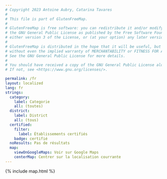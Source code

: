 ```yaml
---
# Copyright 2023 Antoine Aubry, Catarina Tavares
# 
# This file is part of GlutenFreeMap.
# 
# GlutenFreeMap is free software: you can redistribute it and/or modify it under the terms of
# the GNU General Public License as published by the Free Software Foundation,
# either version 3 of the License, or (at your option) any later version.
# 
# GlutenFreeMap is distributed in the hope that it will be useful, but WITHOUT ANY WARRANTY;
# without even the implied warranty of MERCHANTABILITY or FITNESS FOR A PARTICULAR PURPOSE.
# See the GNU General Public License for more details.
# 
# You should have received a copy of the GNU General Public License along with GlutenFreeMap.
# If not, see <https://www.gnu.org/licenses/>.

permalink: /fr
layout: localized
lang: fr
strings:
  category:
    label: Categorie
    all: (toutes)
  district:
    label: District
    all: (tous)
  certified:
    filter:
      label: Établissements certifiés
    badge: certifié
  noResults: Pas de résultats
  map:
    viewOnGoogleMaps: Voir sur Google Maps
    centerMap: Centrer sur la localisation courrante
---
```

{% include map.html %}
